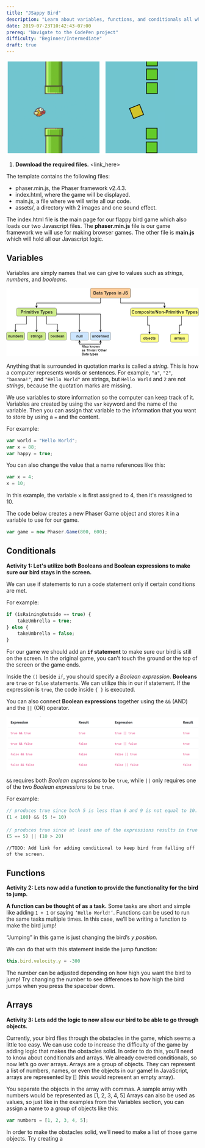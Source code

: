 ```yaml
---
title: "JSappy Bird"
description: "Learn about variables, functions, and conditionals all while building a flappy bird clone."
date: 2019-07-23T10:42:43-07:00
prereq: "Navigate to the CodePen project"
difficulty: "Beginner/Intermediate"
draft: true
---
```


![alt text](resources/_gen/images/flappy.png "JSappyBird")

1. **Download the required files.** <link_here>

The template contains the following files:  

- phaser.min.js, the Phaser framework v2.4.3. 
- index.html, where the game will be displayed. 
- main.js, a file where we will write all our code. 
- assets/, a directory with 2 images and one sound effect. 

The index.html file is the main page for our flappy bird game which also loads our two Javascript files. The **phaser.min.js** file is our game framework we will use for making browser games. The other file is **main.js** which will hold all our Javascript logic.  

## Variables

Variables are simply names that we can give to values such as *strings*, *numbers*, and *booleans*.

![alt text](resources/_gen/images/variables.png "variables")

Anything that is surrounded in quotation marks is called a *string*. This is how a computer represents words or sentences. For example, `"a"`, `"2"`, `"banana!"`, and `"Hello World"` are strings, but `Hello World` and `2` are not *strings*, because the quotation marks are missing.

We use variables to store information so the computer can keep track of it. Variables are created by using the `var` keyword and the name of the variable. Then you can assign that variable to the information that you want to store by using a `=` and the content.

For example:

```js
var world = "Hello World";  
var x = 88;
var happy = true;  
```

You can also change the value that a name references like this:

```js
var x = 4;
x = 10;
```

In this example, the variable `x` is first assigned to 4, then it's reassigned to 10.

The code below creates a new Phaser Game object and stores it in a variable to use for our game.  

```js
var game = new Phaser.Game(800, 600);
```

## Conditionals

**Activity 1: Let's utilize both Booleans and Boolean expressions to make sure our bird stays in the screen.**

We can use if statements to run a code statement only if certain conditions are met.

For example:

```js
if (isRainingOutside == true) {
    takeUmbrella = true;  
} else {  
    takeUmbrella = false;  
}
```

For our game we should add an **`if` statement** to make sure our bird is still on the screen. In the original game, you can't touch the ground or the top of the screen or the game ends.

Inside the `()` beside `if`, you should specify a *Boolean expression*. **Booleans** are `true` or `false` statements. We can utilize this in our if statement. If the expression is `true`, the code inside `{ }` is executed.

You can also connect **Boolean expressions** together using the `&&` (AND) and the `||` (OR) operator.

![alt text](resources/_gen/images/statements.png "statements")

`&&` requires both *Boolean expressions* to be `true`, while `||` only requires one of the two *Boolean expressions* to be `true`.  

For example:

```js
// produces true since both 5 is less than 8 and 9 is not equal to 10.
(1 < 100) && (5 != 10) 

// produces true since at least one of the expressions results in true
(5 == 5) || (10 > 20)
```

```text
//TODO: Add link for adding conditional to keep bird from falling off of the screen.
```

## Functions  

**Activity 2: Lets now add a function to provide the functionality for the bird to jump.**

**A function can be thought of as a task.** Some tasks are short and simple like adding `1 + 1` or saying `‘Hello World!’`. Functions can be used to run the same tasks multiple times. In this case, we’ll be writing a function to make the bird jump!  

“Jumping” in this game is just changing the bird’s *y position*.  

We can do that with this statement inside the jump function:  

```js
this.bird.velocity.y = -300
```

The number can be adjusted depending on how high you want the bird to jump! Try changing the number to see differences to how high the bird jumps when you press the spacebar down. 

## Arrays

**Activity 3: Lets add the logic to now allow our bird to be able to go through objects.**

Currently, your bird flies through the obstacles in the game, which seems a little too easy. We can use code to increase the difficulty of the game by adding logic that makes the obstacles solid. In order to do this, you’ll need to know about conditionals and arrays. We already covered conditionals, so now let’s go over arrays.
Arrays are a group of objects. They can represent a list of numbers, names, or even the objects in our game! In JavaScript, arrays are represented by [] (this would represent an empty array).

You separate the objects in the array with commas. A sample array with numbers would be represented as
[1, 2, 3, 4, 5]
Arrays can also be used as values, so just like in the examples from the Variables section, you can assign a name to a group of objects like this:

```js
var numbers = [1, 2, 3, 4, 5];
```

In order to make the obstacles solid, we’ll need to make a list of those game objects. Try creating a 

